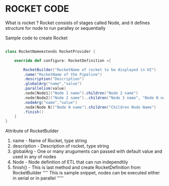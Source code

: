 # ROCKET CODE #
What is rocket ?
Rocket consists of stages called Node, and it defines structure for node to run paralley or sequentially

Sample code to create Rocket
```scala 

class RocketNameextends RocketProvider {

    override def configure: RocketDefinition ={

        RocketBuilder("RocketName of rocket to be displayed in UI")
        .name("RocketName of the Pipeline")
        .description("Description")
        .globalArg("name","value")
        .parallelism(value)
        .node[Node1]("Node 1 name").children("Node 2 name")
        .node[Node2]("Node 2 name")..children("Node 3 name", "Node N name")
        .nodeArg("name","value")
        .node[Node N]("Node N name").children("Children Node Name")
        .finish()
    }
}
```

Attribute of RocketBuilder 
1.  name - Name of Rocket, type string
2. description - Description of rocket, type string
3. globalArg - One or many aruguments can passed with default value and used in any of nodes
4. Node - Node definition of ETL that can run independtily
5. finish() - This is last method and create RocketDefinition from RocketBuilder
'''' This is sample snippet, nodes can be executed either in serial or in parallel ''''' 